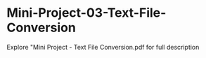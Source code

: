 # Mini-Project-03-Text-File-Conversion
Explore "Mini Project - Text File Conversion.pdf for full description
